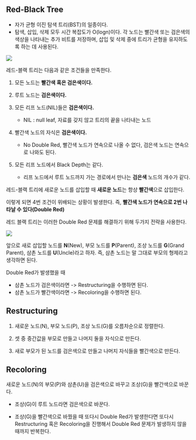 ## Red-Black Tree

- 자가 균형 이진 탐색 트리(BST)의 일종이다.
- 탐색, 삽입, 삭제 모두 시간 복잡도가 O(logn)이다. 각 노드는 빨간색 또는 검은색의 색상을 나타내는 추가 비트를 저장하며, 삽입 및 삭제 중에 트리가 균형을 유지하도록 하는 데 사용된다.

![](https://img1.daumcdn.net/thumb/R1280x0/?scode=mtistory2&fname=https%3A%2F%2Fblog.kakaocdn.net%2Fdn%2FcitWfI%2FbtrptgRQlFi%2Fvd9FwY1WQKUpKDkjZWIGD1%2Fimg.png)

레드-블랙 트리는 다음과 같은 조건들을 만족한다.

1. 모든 노드는 **빨간색 혹은 검은색이다.**

2. 루트 노드는 **검은색이다.**

3. 모든 리프 노드(NIL)들은 **검은색이다.**

   - NIL : null leaf, 자료를 갖지 않고 트리의 끝을 나타내는 노드
  
4. 빨간색 노드의 자식은 **검은색이다.**

   - No Double Red, 빨간색 노드가 연속으로 나올 수 없다, 검은색 노드는 연속으로 나와도 된다.

5. 모든 리프 노드에서 Black Depth는 같다.

   - 리프 노드에서 루트 노드까지 가는 경로에서 만나는 **검은색** 노드의 개수가 같다.

레드-블랙 트리에 새로운 노드를 삽입할 때 **새로운 노드**는 항상 **빨간색**으로 삽입한다.

이렇게 되면 4번 조건이 위배되는 상황이 발생한다. 즉, **빨간색 노드가 연속으로 2번 나타날 수 있다(Double Red)**

레드 블랙 트리는 이러한 Double Red 문제를 해결하기 위해 두가지 전략을 사용한다.

![](https://img1.daumcdn.net/thumb/R1280x0/?scode=mtistory2&fname=https%3A%2F%2Fblog.kakaocdn.net%2Fdn%2FbYG3yV%2FbtrpoxGRp6g%2FfBAd1VvrqdWy6QRRSKTX3k%2Fimg.png)

앞으로 새로 삽입할 노드를 **N**(New), 부모 노드를 **P**(Parent), 조상 노드를 **G**(Grand Parent), 삼촌 노드를 **U**(Uncle)라고 하자. 즉, 삼촌 노드는 말 그대로 부모의 형제라고 생각하면 된다.

Double Red가 발생했을 때

- 삼촌 노드가 검은색이라면 -> Restructuring을 수행하면 된다.
- 삼촌 노드가 빨간색이라면 -> Recoloring을 수행하면 된다.

## **Restructuring**

1. 새로운 노드(N), 부모 노드(P), 조상 노드(G)를 오름차순으로 정렬한다.

2. 셋 중 중간값을 부모로 만들고 나머지 둘을 자식으로 만든다.

3. 새로 부모가 된 노드를 검은색으로 만들고 나머지 자식들을 빨간색으로 만든다.

## ****Recoloring****

새로운 노드(N)의 부모(P)와 삼촌(U)을 검은색으로 바꾸고 조상(G)을 빨간색으로 바꾼다.

   - 조상(G)이 루트 노드라면 검은색으로 바꾼다.

   - 조상(G)을 빨간색으로 바꿨을 때 또다시 Double Red가 발생한다면 또다시 Restructuring 혹은 Recoloring을 진행해서 Double Red 문제가 발생하지 않을 때까지 반복한다.